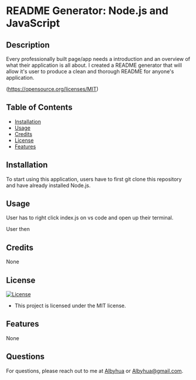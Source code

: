 
# README Generator:  Node.js and JavaScript
    
## Description 
    
Every professionally built page/app needs a introduction and an overview of what their application is all about. I created a README generator that will allow it's user to produce a clean and thorough README for anyone's application. 
  
(https://opensource.org/licenses/MIT)

## Table of Contents

- [Installation](#installation)
- [Usage](#usage)
- [Credits](#credits)
- [License](#license)
- [Features](#features)

## Installation 
  
To start using this application, users have to first git clone this repository and have already installed Node.js.
    
## Usage 
    
User has to right click index.js on vs code and open up their terminal.

User then 
    
## Credits 
    
None

## License

[![License](https://img.shields.io/badge/License-MIT-blue)](https://opensource.org/licenses/MIT)
- This project is licensed under the MIT license.
  
## Features

None

## Questions

For questions, please reach out to me at [Albyhua](https://github.com/Albyhua) or [Albyhua@gmail.com](mailto:Albyhua@gmail.com).



  